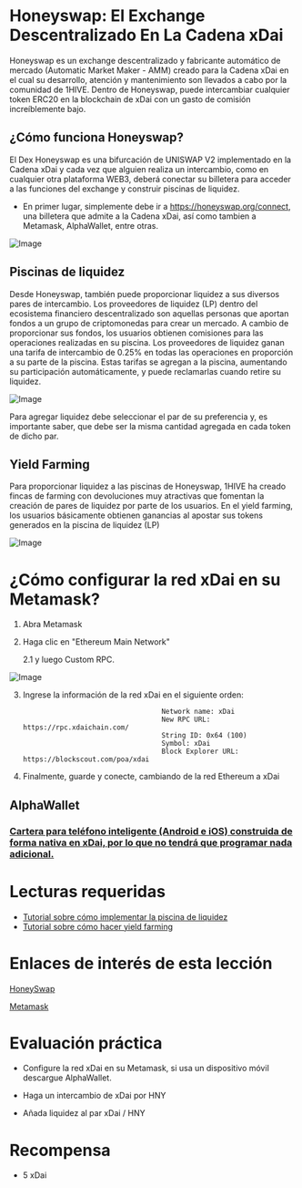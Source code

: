 # Honeyswap: El Exchange Descentralizado En La Cadena xDai

Honeyswap es un exchange descentralizado y fabricante automático de mercado (Automatic Market Maker - AMM) creado para la Cadena xDai en el cual su desarrollo, atención y mantenimiento son llevados a cabo por la comunidad de 1HIVE.
Dentro de Honeyswap, puede intercambiar cualquier token ERC20 en la blockchain de xDai con un gasto de comisión increíblemente bajo.

## ¿Cómo funciona Honeyswap?

El Dex Honeyswap es una bifurcación de UNISWAP V2 implementado en la Cadena xDai y cada vez que alguien realiza un intercambio, como en cualquier otra plataforma WEB3, deberá conectar su billetera para acceder a las funciones del exchange y construir piscinas de liquidez.

* En primer lugar, simplemente debe ir a https://honeyswap.org/connect, una billetera que admite a la Cadena xDai, así como tambien a Metamask, AlphaWallet, entre otras.

![Image](https://user-images.githubusercontent.com/58176712/133015715-aa6aac80-b6ce-419e-ba1c-361728ca507a.png)


## Piscinas de liquidez

Desde Honeyswap, también puede proporcionar liquidez a sus diversos pares de intercambio.
Los proveedores de liquidez (LP) dentro del ecosistema financiero descentralizado son aquellas personas que aportan fondos a un grupo de criptomonedas para crear un mercado.
A cambio de proporcionar sus fondos, los usuarios obtienen comisiones para las operaciones realizadas en su piscina.
Los proveedores de liquidez ganan una tarifa de intercambio de 0.25% en todas las operaciones en proporción a su parte de la piscina.
Estas tarifas se agregan a la piscina, aumentando su participación automáticamente, y puede reclamarlas cuando retire su liquidez.

![Image](https://user-images.githubusercontent.com/58176712/133016637-39b14536-f69a-49af-89df-1951be31deca.png)

Para agregar liquidez debe seleccionar el par de su preferencia y, es importante saber, que debe ser la misma cantidad agregada en cada token de dicho par.

## Yield Farming

Para proporcionar liquidez a las piscinas de Honeyswap, 1HIVE ha creado fincas de farming con devoluciones muy atractivas que fomentan la creación de pares de liquidez por parte de los usuarios. En el yield farming, los usuarios básicamente obtienen ganancias al apostar sus tokens generados en la piscina de liquidez (LP)

![Image](https://user-images.githubusercontent.com/58176712/133018038-60184773-9fc5-46ec-9eef-256cc8898fe3.png)


# ¿Cómo configurar la red xDai en su Metamask?

   1. Abra Metamask

   2. Haga clic en "Ethereum Main Network"

      2.1 y luego Custom RPC.

  ![Image](https://user-images.githubusercontent.com/58176712/133018971-1c3fe5a4-ee0c-4703-b020-ab7859e66fa4.png)

 3. Ingrese la información de la red xDai en el siguiente orden:


                                          Network name: xDai
                                          New RPC URL: https://rpc.xdaichain.com/
                                          String ID: 0x64 (100)
                                          Symbol: xDai
                                          Block Explorer URL: https://blockscout.com/poa/xdai


4. Finalmente, guarde y conecte, cambiando de la red Ethereum a xDai

## AlphaWallet

### [Cartera para teléfono inteligente (Android e iOS) construida de forma nativa en xDai, por lo que no tendrá que programar nada adicional.](https://alphawallet.com/)


# Lecturas requeridas

* [Tutorial sobre cómo implementar la piscina de liquidez](https://honeyswap.org/liquity-pool)
* [Tutorial sobre cómo hacer yield farming](https://honeyswap.org/yield-farming)

# Enlaces de interés de esta lección

[HoneySwap](https://honeyswap.org/)

[Metamask](https://metamask.io/)

# Evaluación práctica

* Configure la red xDai en su Metamask, si usa un dispositivo móvil descargue AlphaWallet.

* Haga un intercambio de xDai por HNY

* Añada liquidez al par xDai / HNY

# Recompensa

* 5 xDai
